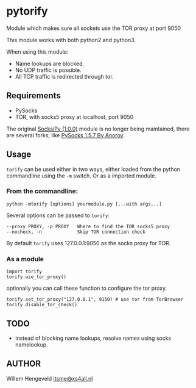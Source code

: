 # pytorify

Module which makes sure all sockets use the TOR proxy at port 9050

This module works with both python2 and python3.

When using this module:
 * Name lookups are blocked.
 * No UDP traffic is possible.
 * All TCP traffic is redirected through tor.

## Requirements

 * PySocks
 * TOR, with socks5 proxy at localhost, port 9050


The original [SocksiPy (1.0.0)](http://socksipy.sourceforge.net/) module is no longer being maintained,
there are several forks, like [PySocks 1.5.7 By Anorov](https://github.com/Anorov/PySocks).


## Usage

`torify` can be used either in two ways, either loaded from the
python commandline using the `-m` switch. Or as a imported module.


### From the commandline:

    python -mtorify [options] yourmodule.py [...with args...]

Several options can be passed to `torify`:

    --proxy PROXY, -p PROXY   Where to find the TOR socks5 proxy
    --nocheck, -n             Skip TOR connection check

By default `torify` uses 127.0.0.1:9050 as the socks proxy for TOR.


### As a module

    import torify
    torify.use_tor_proxy()

optionally you can call these function to configure the tor proxy.

    torify.set_tor_proxy("127.0.0.1", 9150) # use tor from TorBrowser
    torify.disable_tor_check()


## TODO

 * instead of blocking name lookups, resolve names using socks namelookup.


## AUTHOR

Willem Hengeveld <itsme@xs4all.nl>
